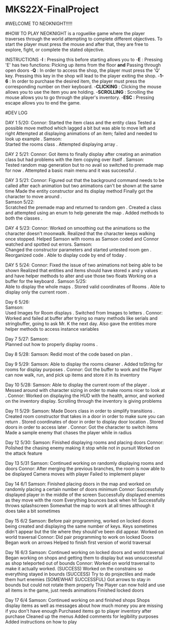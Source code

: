 # MKS22X-FinalProject

#WELCOME TO NEOKNIGHT!!!!!

#HOW TO PLAY
NEOKNIGHT is a roguelike game where the player traverses through the world attempting to complete different objectives. To start the player must press the mouse and after that, they are free to explore, fight, or complete the stated objective.

INSTRUCTIONS
-**I** : Pressing this before starting allows you to
-**E** : Pressing 'E' has two functions: Picking up items from the floor **and** Passing through open doors
-**Q** : In order to access the shop, the player must press the 'Q' key. Pressing this key in the shop will lead to the player exiting the shop.
 -**1-6** : In order to purchase the desired item, the player must press the corresponding number on their keyboard.
-**CLICKING** : Clicking the mouse allows you to use the item you are holding.
-**SCROLLING** : Scrolling the mouse allows you to go through the player's inventory.
-**ESC** : Pressing escape allows you to end the game.

#DEV LOG

DAY 1 5/20:
Connor:
Started the item class and the entity class
Tested a possible move method which lagged a bit but was able to move left and right
Attempted at displaying animations of an item; failed and needed to look up example .
Samson:  
Started the rooms class .
Attempted displaying array .

DAY 2 5/21:
Connor:
Got items to finally display after creating an animation class but had problems with the item copying over itself .
Samson:  
Tested random map generation but to no avail so switched to premade map for now .
Attempted a basic main menu and it was successful .

DAY 3 5/21:
Connor:
Figured out that the background command needs to be called after each animation but two animations can't be shown at the same
time
Made the entity constructor and its display method
Finally got the character to move around .    
Samson 5/22:    
Scratched the premade map and returned to random gen .
Created a class and attempted using an enum to help generate the map .
Added methods to both the classes .

DAY 4 5/23:
Connor:
Worked on smoothing out the animations so the character doesn't moonwalk. Realized that the character keeps walking once
stopped.
Helped Samson with rooms as Samson coded and Connor watched and spotted out errors.
Samson:  
Changed the constructor parameters and started untested room gen .
Reorganized code .
Able to display code by end of today .

DAY 5 5/24:
Connor:
Fixed the issue of two animations not being able to be shown
Realized that entities and items should have stored x and y values and have helper methods to alter and use those two floats
Working on a buffer for the keyboard .
Samson 5/25:  
Able to display the whole maps .
Stored valid coordinates of Rooms .
Able to display only the current room .

Day 6 5/26:  
Samson:  
Used Images for Room displays .
Switched from Images to letters .
Connor:
Worked and failed at buffer after trying so many methods like serials and stringbuffer, going to ask Mr. K the next day.
Also gave the entities more helper methods to access instance variables

Day 7 5/27:
Samson:  
Planned out how to properly display rooms .

Day 8 5/28:
Samson:
Redid most of the code based on plan .

Day 9 5/29:
Samson:
Able to display the rooms cleaner .
Added toString for rooms for display purposes .
Connor:
Got the buffer to work and the Player can now walk, run, and pick up items and store it in its inventory

Day 10 5/28:
Samson:
Able to display the current room of the player .
Messed around with character sizing in order to make rooms nicer to look at .
Connor:
Worked on displaying the HUD with the health, armor, and worked on the inventory display. Scrolling through the inventory is
giving problems

Day 11 5/29:
Samson:
Made Doors class in order to simplify transitions .
Created room constructor that takes in a door in order to make sure you can return .
Stored coordinates of door in order to display door location .
Stored doors in order to access later .
Connor:
Got the character to switch items
Made a sample enemy that chases the player while in radius

Day 12 5/30:
Samson:
Finished displaying rooms and placing doors
Connor:
Polished the chasing enemy making it stop while not in pursuit
Worked on the attack feature

Day 13 5/31
Samson:
Continued working on randomly displaying rooms and doors
Connor:
After merging the previous branches, the room is now able to be displayed
Camera moves with player
Failed to implement player

Day 14 6/1
Samson:
Finished placing doors in the map and worked on randomly placing a certain number of doors minimum
Connor:
Successfully displayed player in the middle of the screen
Successfully displayed enemies as they move with the room
Everything bounces back when hit
Successfully throws splashscreen
Somewhat the map to work at all times although it does take a bit sometimes

Day 15 6/2
Samson:
Before pair programming, worked on locked doors being created and displaying the same number of keys.
Keys sometimes didn't appear but the tile where they should've been did appear.
Worked on world traversal
Connor:
Did pair programming to work on locked Doors
Began work on arrows
Helped to finish first version of world traversal

Day 16 6/3
Samson:
Continued working on locked doors and world traversal
Began working on shops and getting them to display but was unsuccessful as shop teleported out of bounds
Connor:
Worked on world traversal to make it actually worked. (SUCCESS)
Worked on the constrains so everything stayed in bounds (SUCCESS)
Try to do projectiles and made them hurt enemies (SOMEWHAT SUCCESSFUL)
Got arrows to stay in bounds but could not rotate them properly
The Player can now hold and use all items in the game, just needs animations
Finished locked doors

Day 17 6/4
Samson:
Continued working on and finished shops
Shops display items as well as messages about how much money you are missing if you don't have enough
Purchased items go to player inventory after purchase
Cleaned up the menus
Added comments for legibility purposes
Added instructions on how to play
